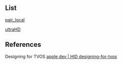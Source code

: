 

## List

[pair_local](pair_local.md)

[ultraHD](ultraHD.md)

## References


Designing for TVOS
[apple dev | HID designing-for-tvos](https://developer.apple.com/design/human-interface-guidelines/designing-for-tvos)
